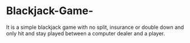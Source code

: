 # Blackjack-Game-
It is a simple blackjack game with no split, insurance or double down and only hit and stay played between a 
computer dealer and a player.
